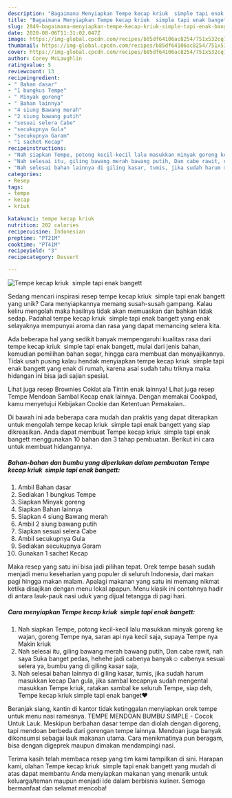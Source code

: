 ```yaml
---
description: "Bagaimana Menyiapkan Tempe kecap kriuk  simple tapi enak bangett, Enak Banget"
title: "Bagaimana Menyiapkan Tempe kecap kriuk  simple tapi enak bangett, Enak Banget"
slug: 2849-bagaimana-menyiapkan-tempe-kecap-kriuk-simple-tapi-enak-bangett-enak-banget
date: 2020-08-06T11:31:02.047Z
image: https://img-global.cpcdn.com/recipes/b85df64106ac8254/751x532cq70/tempe-kecap-kriuk-simple-tapi-enak-bangett-foto-resep-utama.jpg
thumbnail: https://img-global.cpcdn.com/recipes/b85df64106ac8254/751x532cq70/tempe-kecap-kriuk-simple-tapi-enak-bangett-foto-resep-utama.jpg
cover: https://img-global.cpcdn.com/recipes/b85df64106ac8254/751x532cq70/tempe-kecap-kriuk-simple-tapi-enak-bangett-foto-resep-utama.jpg
author: Corey McLaughlin
ratingvalue: 5
reviewcount: 13
recipeingredient:
- " Bahan dasar"
- "1 bungkus Tempe"
- " Minyak goreng"
- " Bahan lainnya"
- "4 siung Bawang merah"
- "2 siung bawang putih"
- "sesuai selera Cabe"
- "secukupnya Gula"
- "secukupnya Garam"
- "1 sachet Kecap"
recipeinstructions:
- "Nah siapkan Tempe, potong kecil-kecil lalu masukkan minyak goreng ke wajan, goreng Tempe nya, saran api nya kecil saja, supaya Tempe nya Makin kriuk"
- "Nah selesai itu, giling bawang merah bawang putih, Dan cabe rawit, nah saya Suka banget pedas, hehehe jadi cabenya banyak☺️ cabenya sesuai selera ya, bumbu yang di giling kasar saja,"
- "Nah selesai bahan lainnya di giling kasar, tumis, jika sudah harum masukkan kecap Dan gula, jika sambal kecapnya sudah mengental masukkan Tempe kriuk, ratakan sambal ke seluruh Tempe, siap deh, Tempe kecap kriuk simple tapi enak banget❤️"
categories:
- Resep
tags:
- tempe
- kecap
- kriuk

katakunci: tempe kecap kriuk 
nutrition: 202 calories
recipecuisine: Indonesian
preptime: "PT21M"
cooktime: "PT41M"
recipeyield: "3"
recipecategory: Dessert

---
```



![Tempe kecap kriuk  simple tapi enak bangett](https://img-global.cpcdn.com/recipes/b85df64106ac8254/751x532cq70/tempe-kecap-kriuk-simple-tapi-enak-bangett-foto-resep-utama.jpg)

Sedang mencari inspirasi resep tempe kecap kriuk  simple tapi enak bangett yang unik? Cara menyiapkannya memang susah-susah gampang. Kalau keliru mengolah maka hasilnya tidak akan memuaskan dan bahkan tidak sedap. Padahal tempe kecap kriuk  simple tapi enak bangett yang enak selayaknya mempunyai aroma dan rasa yang dapat memancing selera kita.

Ada beberapa hal yang sedikit banyak mempengaruhi kualitas rasa dari tempe kecap kriuk  simple tapi enak bangett, mulai dari jenis bahan, kemudian pemilihan bahan segar, hingga cara membuat dan menyajikannya. Tidak usah pusing kalau hendak menyiapkan tempe kecap kriuk  simple tapi enak bangett yang enak di rumah, karena asal sudah tahu triknya maka hidangan ini bisa jadi sajian spesial.

Lihat juga resep Brownies Coklat ala Tintin enak lainnya! Lihat juga resep Tempe Mendoan Sambal Kecap enak lainnya. Dengan memakai Cookpad, kamu menyetujui Kebijakan Cookie dan Ketentuan Pemakaian..


Di bawah ini ada beberapa cara mudah dan praktis yang dapat diterapkan untuk mengolah tempe kecap kriuk  simple tapi enak bangett yang siap dikreasikan. Anda dapat membuat Tempe kecap kriuk  simple tapi enak bangett menggunakan 10 bahan dan 3 tahap pembuatan. Berikut ini cara untuk membuat hidangannya.

<!--inarticleads1-->

##### Bahan-bahan dan bumbu yang diperlukan dalam pembuatan Tempe kecap kriuk  simple tapi enak bangett:

1. Ambil  Bahan dasar
1. Sediakan 1 bungkus Tempe
1. Siapkan  Minyak goreng
1. Siapkan  Bahan lainnya
1. Siapkan 4 siung Bawang merah
1. Ambil 2 siung bawang putih
1. Siapkan sesuai selera Cabe
1. Ambil secukupnya Gula
1. Sediakan secukupnya Garam
1. Gunakan 1 sachet Kecap


Maka resep yang satu ini bisa jadi pilihan tepat. Orek tempe basah sudah menjadi menu keseharian yang populer di seluruh Indonesia, dari makan pagi hingga makan malam. Apalagi makanan yang satu ini memang nikmat ketika disajikan dengan menu lokal apapun. Menu klasik ini contohnya hadir di antara lauk-pauk nasi uduk yang dijual tetangga di pagi hari. 

<!--inarticleads2-->

##### Cara menyiapkan Tempe kecap kriuk  simple tapi enak bangett:

1. Nah siapkan Tempe, potong kecil-kecil lalu masukkan minyak goreng ke wajan, goreng Tempe nya, saran api nya kecil saja, supaya Tempe nya Makin kriuk
1. Nah selesai itu, giling bawang merah bawang putih, Dan cabe rawit, nah saya Suka banget pedas, hehehe jadi cabenya banyak☺️ cabenya sesuai selera ya, bumbu yang di giling kasar saja,
1. Nah selesai bahan lainnya di giling kasar, tumis, jika sudah harum masukkan kecap Dan gula, jika sambal kecapnya sudah mengental masukkan Tempe kriuk, ratakan sambal ke seluruh Tempe, siap deh, Tempe kecap kriuk simple tapi enak banget❤️


Beranjak siang, kantin di kantor tidak ketinggalan menyiapkan orek tempe untuk menu nasi ramesnya. TEMPE MENDOAN BUMBU SIMPLE - Cocok Untuk Lauk. Meskipun berbahan dasar tempe dan diolah dengan digoreng, tapi mendoan berbeda dari gorengan tempe lainnya. Mendoan juga banyak dikonsumsi sebagai lauk makanan utama. Cara menikmatinya pun beragam, bisa dengan digeprek maupun dimakan mendampingi nasi. 

Terima kasih telah membaca resep yang tim kami tampilkan di sini. Harapan kami, olahan Tempe kecap kriuk  simple tapi enak bangett yang mudah di atas dapat membantu Anda menyiapkan makanan yang menarik untuk keluarga/teman maupun menjadi ide dalam berbisnis kuliner. Semoga bermanfaat dan selamat mencoba!
